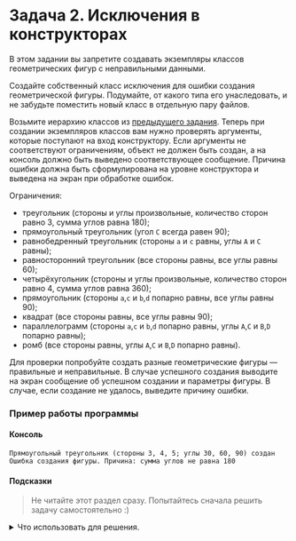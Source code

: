 # Задача 2. Исключения в конструкторах
В этом задании вы запретите создавать экземпляры классов геометрических фигур с неправильными данными.

Создайте собственный класс исключения для ошибки создания геометрической фигуры. Подумайте, от какого типа его унаследовать, и не забудьте поместить новый класс в отдельную пару файлов.

Возьмите иерархию классов из [предыдущего задания](https://github.com/Knesin/HomeWork-2.6.3). Теперь при создании экземпляров классов вам нужно проверять аргументы, которые поступают на вход конструктору. Если аргументы не соответствуют ограничениям, объект не должен быть создан, а на консоль должно быть выведено соответствующее сообщение. Причина ошибки должна быть сформулирована на уровне конструктора и выведена на экран при обработке ошибок.

Ограничения:
 - треугольник (стороны и углы произвольные, количество сторон равно 3, сумма углов равна 180); 
 - прямоугольный треугольник (угол `C` всегда равен 90);
 - равнобедренный треугольник (стороны `a` и `c` равны, углы `A` и `C` равны);
 - равносторонний треугольник (все стороны равны, все углы равны 60);
 - четырёхугольник (стороны и углы произвольные, количество сторон равно 4, сумма углов равна 360);
 - прямоугольник (стороны `a`,`c` и `b`,`d` попарно равны, все углы равны 90);
 - квадрат (все стороны равны, все углы равны 90);
 - параллелограмм (стороны `a`,`c` и `b`,`d` попарно равны, углы `A`,`C` и `B`,`D` попарно равны);
 - ромб (все стороны равны, углы `A`,`C` и `B`,`D` попарно равны).

Для проверки попробуйте создать разные геометрические фигуры — правильные и неправильные. В случае успешного создания выводите на экран сообщение об успешном создании и параметры фигуры. В случае, если создание не удалось, выведите причину ошибки.

### Пример работы программы
#### Консоль
```
Прямоугольный треугольник (стороны 3, 4, 5; углы 30, 60, 90) создан
Ошибка создания фигуры. Причина: сумма углов не равна 180
```

#### Подсказки

> Не читайте этот раздел сразу. Попытайтесь сначала решить задачу самостоятельно :)

<details>

<summary>Что использовать для решения.</summary>

Класс исключения будет разумно унаследовать от `domain_error`.

Для предотвращения создания объекта выбрасывайте исключение, если параметры не соответствуют ограничениям.

Не забудьте при создании исключения указать причину ошибки. Для этого вам надо создать в вашем классе исключения конструктор, принимающий строку и передающий её конструктору родителя.

Для создания исключения используйте ключевое слово `throw`.

Для ожидания исключения используйте ключевое слово `try`.

Для обработки исключения используйте ключевое слово `catch`.

</details>